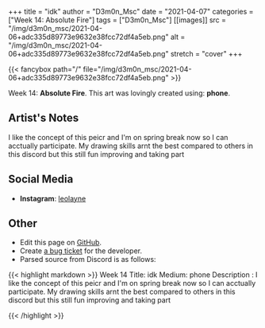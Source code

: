 +++
title =       "idk"
author =      "D3m0n_Msc"
date =        "2021-04-07"
categories =  ["Week 14: Absolute Fire"]
tags =        ["D3m0n_Msc"]
[[images]]
                      src = "/img/d3m0n_msc/2021-04-06+adc335d89773e9632e38fcc72df4a5eb.png"
                      alt = "/img/d3m0n_msc/2021-04-06+adc335d89773e9632e38fcc72df4a5eb.png"
                      stretch = "cover"
+++


{{< fancybox path="/" file="/img/d3m0n_msc/2021-04-06+adc335d89773e9632e38fcc72df4a5eb.png" >}}


Week 14: **Absolute Fire**. This art was lovingly created using: **phone**.

## Artist's Notes

I like the concept of this peicr and I'm on spring break now so I can acctually participate.
My drawing skills arnt the best compared to others in this discord but this still fun improving and taking part

## Social Media

- **Instagram**: [leolayne]()


## Other

- Edit this page on [GitHub](https://github.com/teaminkling/web-refresh/edit/main/blog/content/blog/d3m0n_msc-week-14-d670.md).
- Create [a bug ticket](https://github.com/teaminkling/web-refresh/issues/new?assignees=&labels=bug&template=problem-report.md&title=) for the developer.
- Parsed source from Discord is as follows:

{{< highlight markdown >}}
Week 14
Title: idk
Medium: phone
Description : I like the concept of this peicr and I'm on spring break now so I can acctually participate.
My drawing skills arnt the best compared to others in this discord but this still fun improving and taking part


{{< /highlight >}}